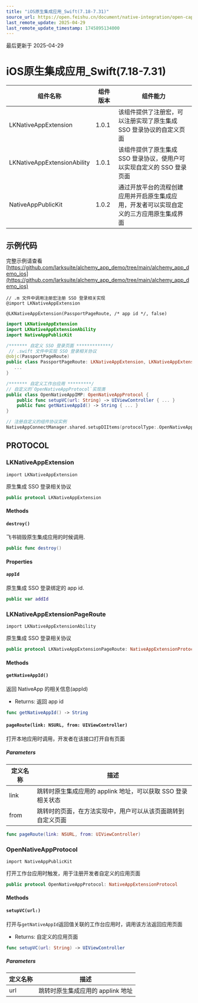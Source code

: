 ```yaml
---
title: "iOS原生集成应用_Swift(7.18-7.31)"
source_url: https://open.feishu.cn/document/native-integration/open-capability/protocol-components/native-integrated-application/ios-native-integrated-application/ios-native-integrated-application
last_remote_update: 2025-04-29
last_remote_update_timestamp: 1745895134000
---
```

最后更新于 2025-04-29

# iOS原生集成应用_Swift(7.18-7.31) 

|组件名称 | 组件版本 | 组件能力 |
| ---- | ------ | -------- |
| LKNativeAppExtension | 1.0.1 | 该组件提供了注册宏，可以注册实现了原生集成 SSO 登录协议的自定义页面 |
| LKNativeAppExtensionAbility | 1.0.1 | 该组件提供了原生集成 SSO 登录协议，使用户可以实现自定义的 SSO 登录页面 |
| NativeAppPublicKit | 1.0.2 | 通过开放平台的流程创建应用并开启原生集成应用，开发者可以实现自定义的三方应用原生集成界面 |

## 示例代码

完整示例请查看 [https://github.com/larksuite/alchemy_app_demo/tree/main/alchemy_app_demo_ios](https://github.com/larksuite/alchemy_app_demo/tree/main/alchemy_app_demo_ios)

```
// .m 文件中调用注册宏注册 SSO 登录相关实现
@import LKNativeAppExtension

@LKNativeAppExtension(PassportPageRoute, /* app id */, false)
```

```swift
import LKNativeAppExtension
import LKNativeAppExtensionAbility
import NativeAppPublicKit

/******* 自定义 SSO 登录页面 *************/
 // .swift 文件中实现 SSO 登录相关协议
@objc(PassportPageRoute)
public class PassportPageRoute: LKNativeAppExtension, LKNativeAppExtensionPageRoute {
   ...
}

/******* 自定义工作台应用 *********/
// 自定义的`OpenNativeAppProtocol`实现类
public class OpenNativeAppIMP: OpenNativeAppProtocol {
    public func setupVC(url: String) -> UIViewController { ... }
    public func getNativeAppId() -> String { ... }
}

// 注册自定义的组件协议实例
NativeAppConnectManager.shared.setupDIItems(protocolType:.OpenNativeAppProtocol, impl:OpenNativeAppIMP());
```

## PROTOCOL

### LKNativeAppExtension
`import LKNativeAppExtension`

原生集成 SSO 登录相关协议

```swift
public protocol LKNativeAppExtension
```

#### Methods
#### `destroy()`

飞书销毁原生集成应用的时候调用.

```swift
public func destroy()
```

#### Properties
#### `appId`

原生集成 SSO 登录绑定的 app id.

```swift
public var addId
```

### LKNativeAppExtensionPageRoute
`import LKNativeAppExtensionAbility`

原生集成 SSO 登录相关协议

```swift
public protocol LKNativeAppExtensionPageRoute: NativeAppExtensionProtocol
```

#### Methods
#### `getNativeAppId()`

返回 NativeApp 的相关信息(appId)
- Returns: 返回 app id

```swift
func getNativeAppId() -> String
```

#### `pageRoute(link: NSURL, from: UIViewController)`

打开本地应用时调用，开发者在该接口打开自有页面

##### Parameters

| 定义名称 | 描述 |
| ---- | -- |
| link | 跳转时原生集成应用的 applink 地址，可以获取 SSO 登录相关状态 |
| from | 跳转时的页面，在方法实现中，用户可以从该页面跳转到自定义页面 |

```swift
func pageRoute(link: NSURL, from: UIViewController)
```

### OpenNativeAppProtocol
`import NativeAppPublicKit`

打开工作台应用时触发，用于注册开发者自定义的应用页面

```swift
public protocol OpenNativeAppProtocol: NativeAppExtensionProtocol
```

#### Methods
#### `setupVC(url:)`

打开与`getNativeAppId`返回值关联的工作台应用时，调用该方法返回应用页面
- Returns: 自定义的应用页面

```swift
func setupVC(url: String) -> UIViewController
```

##### Parameters

| 定义名称 | 描述 |
| ---- | -- |
| url | 跳转时原生集成应用的 applink 地址 |
